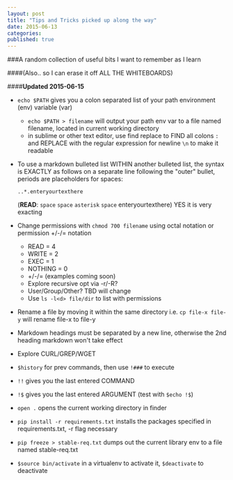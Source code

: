 ```yaml
---
layout: post
title: "Tips and Tricks picked up along the way"
date: 2015-06-13
categories: 
published: true
---
```


###A random collection of useful bits I want to remember as I learn

####(Also.. so I can erase it off ALL THE WHITEBOARDS)

####**Updated 2015-06-15**

* `echo $PATH` gives you a colon separated list of your path environment (env) variable (var)
  * `echo $PATH > filename` will output your path env var to a file named filename, located in current working directory
  * in sublime or other text editor, use find replace to FIND all colons `:` and REPLACE with the regular expression for newline `\n` to make it readable

* To use a markdown bulleted list WITHIN another bulleted list, the syntax is EXACTLY as follows on a separate line following the "outer" bullet, periods are placeholders for spaces:

    `..*.enteryourtexthere` 

    (**READ**: `space` `space` `asterisk` `space` enteryourtexthere) YES it is very exacting
* Change permissions with `chmod 700 filename` using octal notation or permission +/-/= notation
  * READ = 4
  * WRITE = 2
  * EXEC = 1
  * NOTHING = 0
  * +/-/= (examples coming soon)
  * Explore recursive opt via -r/-R?
  * User/Group/Other? TBD will change
  * Use `ls -l<d> file/dir` to list with permissions
* Rename a file by moving it within the same directory i.e. `cp file-x file-y` will rename file-x to file-y
* Markdown headings must be separated by a new line, otherwise the 2nd heading markdown won't take effect
* Explore CURL/GREP/WGET
* `$history` for prev commands, then use `!###` to execute
* `!!` gives you the last entered COMMAND
* `!$` gives you the last entered ARGUMENT (test with `$echo !$`)
* `open .` opens the current working directory in finder
* `pip install -r requirements.txt` installs the packages specified in requirements.txt, -r flag necessary
* `pip freeze > stable-req.txt` dumps out the current library env to a file named stable-req.txt
* `$source bin/activate` in a virtualenv to activate it, `$deactivate` to deactivate